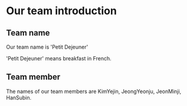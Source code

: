 # Our team introduction
## Team name
Our team name is 'Petit Dejeuner'

'Petit Dejeuner' means breakfast in French.

## Team member
The names of our team members are KimYejin, JeongYeonju, JeonMinji, HanSubin.
